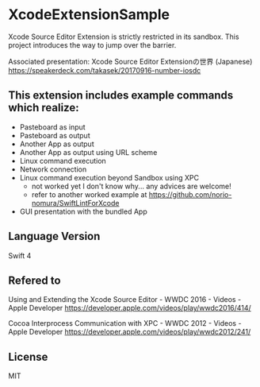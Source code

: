 # XcodeExtensionSample

Xcode Source Editor Extension is strictly restricted in its sandbox.
This project introduces the way to jump over the barrier.

Associated presentation: Xcode Source Editor Extensionの世界 (Japanese)
https://speakerdeck.com/takasek/20170916-number-iosdc

## This extension includes example commands which realize:

- Pasteboard as input
- Pasteboard as output
- Another App as output
- Another App as output using URL scheme
- Linux command execution
- Network connection
- Linux command execution beyond Sandbox using XPC
    - not worked yet I don't know why... any advices are welcome!
    - refer to another worked example at https://github.com/norio-nomura/SwiftLintForXcode
- GUI presentation with the bundled App

## Language Version

Swift 4

## Refered to

Using and Extending the Xcode Source Editor - WWDC 2016 - Videos - Apple Developer 
https://developer.apple.com/videos/play/wwdc2016/414/

Cocoa Interprocess Communication with XPC - WWDC 2012 - Videos - Apple Developer 
https://developer.apple.com/videos/play/wwdc2012/241/

## License

MIT
